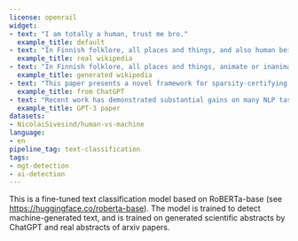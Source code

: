 ```yaml
---
license: openrail
widget:
- text: "I am totally a human, trust me bro."
  example_title: default
- text: "In Finnish folklore, all places and things, and also human beings, have a haltija (a genius, guardian spirit) of their own. One such haltija is called etiäinen—an image, doppelgänger, or just an impression that goes ahead of a person, doing things the person in question later does. For example, people waiting at home might hear the door close or even see a shadow or a silhouette, only to realize that no one has yet arrived. Etiäinen can also refer to some kind of a feeling that something is going to happen. Sometimes it could, for example, warn of a bad year coming. In modern Finnish, the term has detached from its shamanistic origins and refers to premonition. Unlike clairvoyance, divination, and similar practices, etiäiset (plural) are spontaneous and can't be induced. Quite the opposite, they may be unwanted and cause anxiety, like ghosts. Etiäiset need not be too dramatic and may concern everyday events, although ones related to e.g. deaths are common. As these phenomena are still reported today, they can be considered a living tradition, as a way to explain the psychological experience of premonition."
  example_title: real wikipedia
- text: "In Finnish folklore, all places and things, animate or inanimate, have a spirit or \"etiäinen\" that lives there. Etiäinen can manifest in many forms, but is usually described as a kind, elderly woman with white hair. She is the guardian of natural places and often helps people in need. Etiäinen has been a part of Finnish culture for centuries and is still widely believed in today. Folklorists study etiäinen to understand Finnish traditions and how they have changed over time."
  example_title: generated wikipedia
- text: "This paper presents a novel framework for sparsity-certifying graph decompositions, which are important tools in various areas of computer science, including algorithm design, complexity theory, and optimization. Our approach is based on the concept of \"cut sparsifiers,\" which are sparse graphs that preserve the cut structure of the original graph up to a certain error bound. We show that cut sparsifiers can be efficiently constructed using a combination of spectral techniques and random sampling, and we use them to develop new algorithms for decomposing graphs into sparse subgraphs."
  example_title: from ChatGPT
- text: "Recent work has demonstrated substantial gains on many NLP tasks and benchmarks by pre-training on a large corpus of text followed by fine-tuning on a specific task. While typically task-agnostic in architecture, this method still requires task-specific fine-tuning datasets of thousands or tens of thousands of examples. By contrast, humans can generally perform a new language task from only a few examples or from simple instructions - something which current NLP systems still largely struggle to do. Here we show that scaling up language models greatly improves task-agnostic, few-shot performance, sometimes even reaching competitiveness with prior state-of-the-art fine-tuning approaches. Specifically, we train GPT-3, an autoregressive language model with 175 billion parameters, 10x more than any previous non-sparse language model, and test its performance in the few-shot setting. For all tasks, GPT-3 is applied without any gradient updates or fine-tuning, with tasks and few-shot demonstrations specified purely via text interaction with the model. GPT-3 achieves strong performance on many NLP datasets, including translation, question-answering, and cloze tasks, as well as several tasks that require on-the-fly reasoning or domain adaptation, such as unscrambling words, using a novel word in a sentence, or performing 3-digit arithmetic. At the same time, we also identify some datasets where GPT-3's few-shot learning still struggles, as well as some datasets where GPT-3 faces methodological issues related to training on large web corpora. Finally, we find that GPT-3 can generate samples of news articles which human evaluators have difficulty distinguishing from articles written by humans. We discuss broader societal impacts of this finding and of GPT-3 in general."
  example_title: GPT-3 paper
datasets:
- NicolaiSivesind/human-vs-machine
language:
- en
pipeline_tag: text-classification
tags:
- mgt-detection
- ai-detection
---
```


This is a fine-tuned text classification model based on RoBERTa-base (see https://huggingface.co/roberta-base). The model is trained to detect machine-generated text, and is trained on generated scientific abstracts by ChatGPT and real abstracts of arxiv papers.